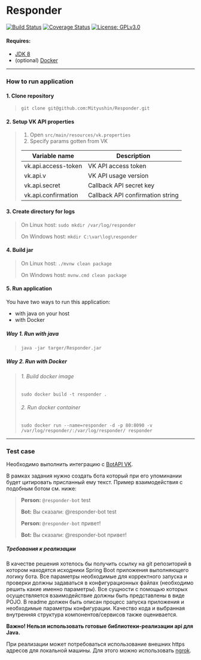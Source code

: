 # Responder

[![Build Status](https://travis-ci.org/Mityushin/Responder.svg?branch=master)](https://travis-ci.org/Mityushin/Responder)
[![Coverage Status](https://coveralls.io/repos/github/Mityushin/Responder/badge.svg?branch=master)](https://coveralls.io/github/Mityushin/Responder?branch=add-coveralls)
[![License: GPLv3.0](https://img.shields.io/badge/License-GPLv3.0-blue.svg)](https://github.com/Mityushin/Responder/blob/master/LICENSE)

#### Requires:
* [JDK 8](https://www.oracle.com/technetwork/java/javase/downloads/jdk8-downloads-2133151.html)
* (optional) [Docker](https://www.docker.com/)

-------------

### How to run application

#### 1. Clone repository
> `git clone git@github.com:Mityushin/Responder.git`

#### 2. Setup VK API properties
> 1. Open `src/main/resources/vk.properties`
> 2. Specify params gotten from VK
>
> | Variable name       | Description                      |
> |---------------------|----------------------------------|
> | vk.api.access-token | VK API access token              |
> | vk.api.v            | VK API usage version             |
> | vk.api.secret       | Callback API secret key          |
> | vk.api.confirmation | Callback API confirmation string |

#### 3. Create directory for logs
> On Linux host: `sudo mkdir /var/log/responder`
>
> On Windows host: `mkdir C:\var\log\responder`

#### 4. Build jar
> On Linux host: `./mvnw clean package`
>
> On Windows host: `mvnw.cmd clean package`

#### 5. Run application
You have two ways to run this application:
* with java on your host
* with Docker

##### Way 1. Run with java
> `java -jar targer/Responder.jar`

##### Way 2. Run with Docker
> ###### 1. Build docker image
>
> `sudo docker build -t responder .`
>
> ###### 2. Run docker container
>
> `sudo docker run --name=responder -d -p 80:8090 -v /var/log/responder/:/var/log/responder/ responder`

-------------

### Test case

Необходимо выполнить интеграцию с [BotAPI VK](https://vk.com/dev/bots_docs).

В рамках задания нужно создать бота который при его упоминании будет 
цитировать присланный ему текст. Пример взаимодействия с подобным ботом см. ниже:

> **Person:** `@responder-bot` test
>
> **Bot:** Вы сказали: @responder-bot test
>
> **Person:** `@responder-bot` привет!
>
> **Bot:** Вы сказали: @responder-bot привет!

##### Требования к реализации

В качестве решения хотелось бы получить ссылку на git репозиторий в котором находятся 
исходники Spring Boot приложения выполняющего логику бота. 
Все параметры необходимые для корректного запуска и проверки должны задаваться в 
конфигурационных файлах (необходимо решить какие именно параметры).
Все сущности с помощью которых осуществляется взаимодействие должны быть представлены 
в виде POJO.
В readme должен быть описан процесс запуска приложения и необходимые параметры конфигурации.
Качество кода и выбранная внутренняя структура компонентов/сервисов также оценивается.

**Важно! Нельзя использовать готовые библиотеки-реализации api для Java.**

При реализации может потребоваться использование внешних https адресов для локальной машины. 
Для этого можно использовать [ngrok](https://ngrok.com/).
